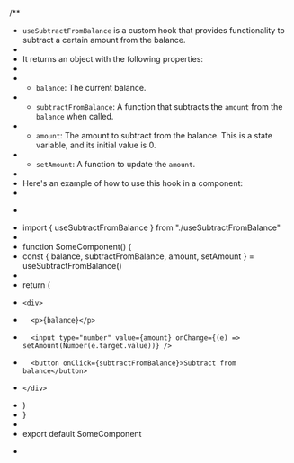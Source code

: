 /**
 * `useSubtractFromBalance` is a custom hook that provides functionality to subtract a certain amount from the balance.
 *
 * It returns an object with the following properties:
 *
 * - `balance`: The current balance.
 * - `subtractFromBalance`: A function that subtracts the `amount` from the `balance` when called.
 * - `amount`: The amount to subtract from the balance. This is a state variable, and its initial value is 0.
 * - `setAmount`: A function to update the `amount`.
 *
 * Here's an example of how to use this hook in a component:
 *
 * ```typescriptreact
 * import { useSubtractFromBalance } from "./useSubtractFromBalance"
 *
 * function SomeComponent() {
 *   const { balance, subtractFromBalance, amount, setAmount } = useSubtractFromBalance()
 *
 *   return (
 *     <div>
 *       <p>{balance}</p>
 *       <input type="number" value={amount} onChange={(e) => setAmount(Number(e.target.value))} />
 *       <button onClick={subtractFromBalance}>Subtract from balance</button>
 *     </div>
 *   )
 * }
 *
 * export default SomeComponent
 * ```
